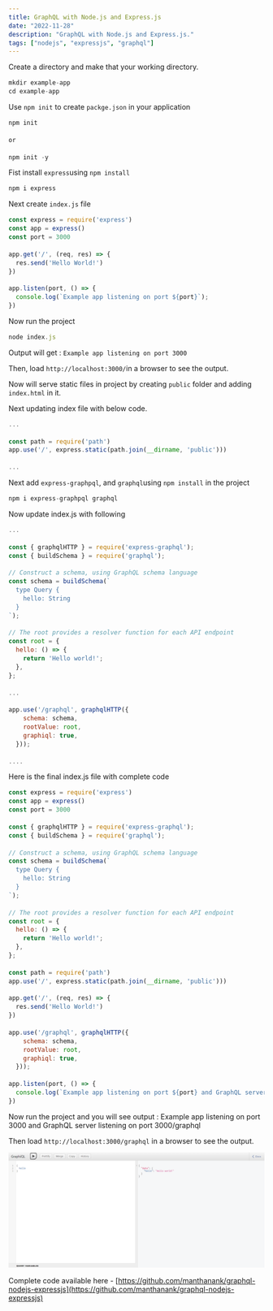 ```yaml
---
title: GraphQL with Node.js and Express.js
date: "2022-11-28"
description: "GraphQL with Node.js and Express.js."
tags: ["nodejs", "expressjs", "graphql"]
---
```


Create a directory and make that your working directory.

```jsx
mkdir example-app
cd example-app
```

Use `npm init` to create `packge.json` in your application

```jsx
npm init

or

npm init -y
```

Fist install `express`using `npm install`

```jsx
npm i express
```

Next create `index.js` file

```jsx
const express = require('express')
const app = express()
const port = 3000

app.get('/', (req, res) => {
  res.send('Hello World!')
})

app.listen(port, () => {
  console.log(`Example app listening on port ${port}`);
})
```

Now run the project

```jsx
node index.js
```

Output will get : `Example app listening on port 3000`

Then, load `http://localhost:3000/`in a browser to see the output.

Now will serve static files in project by creating `public` folder and adding `index.html` in it.

Next updating index file with below code.

```jsx
...

const path = require('path')
app.use('/', express.static(path.join(__dirname, 'public')))

...
```

Next add `express-graphpql`, and `graphql`using `npm install` in the project

```jsx
npm i express-graphpql graphql
```

Now update index.js with following

```jsx
...

const { graphqlHTTP } = require('express-graphql');
const { buildSchema } = require('graphql');

// Construct a schema, using GraphQL schema language
const schema = buildSchema(`
  type Query {
    hello: String
  }
`);

// The root provides a resolver function for each API endpoint
const root = {
  hello: () => {
    return 'Hello world!';
  },
};

...

app.use('/graphql', graphqlHTTP({
    schema: schema,
    rootValue: root,
    graphiql: true,
  }));

....
```

Here is the final index.js file with complete code

```jsx
const express = require('express')
const app = express()
const port = 3000

const { graphqlHTTP } = require('express-graphql');
const { buildSchema } = require('graphql');

// Construct a schema, using GraphQL schema language
const schema = buildSchema(`
  type Query {
    hello: String
  }
`);

// The root provides a resolver function for each API endpoint
const root = {
  hello: () => {
    return 'Hello world!';
  },
};

const path = require('path')
app.use('/', express.static(path.join(__dirname, 'public')))

app.get('/', (req, res) => {
  res.send('Hello World!')
})

app.use('/graphql', graphqlHTTP({
    schema: schema,
    rootValue: root,
    graphiql: true,
  }));

app.listen(port, () => {
  console.log(`Example app listening on port ${port} and GraphQL server listening on port ${port}/graphql`);
})
```

Now run the project and you will see output : Example app listening on port 3000 and GraphQL server listening on port 3000/graphql

Then load `http://localhost:3000/graphql` in a browser to see the output.

![img-preview](img-preview.png)

Complete code available here - [https://github.com/manthanank/graphql-nodejs-expressjs](https://github.com/manthanank/graphql-nodejs-expressjs)

